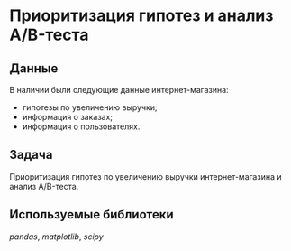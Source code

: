 # Приоритизация гипотез и анализ A/B-теста


## Данные

В наличии были следующие данные интернет-магазина:
- гипотезы по увеличению выручки;
- информация о заказах;
- информация о пользователях.

## Задача

Приоритизация гипотез по увеличению выручки интернет-магазина и анализ A/B-теста.

## Используемые библиотеки
*pandas*, *matplotlib*, *scipy*

